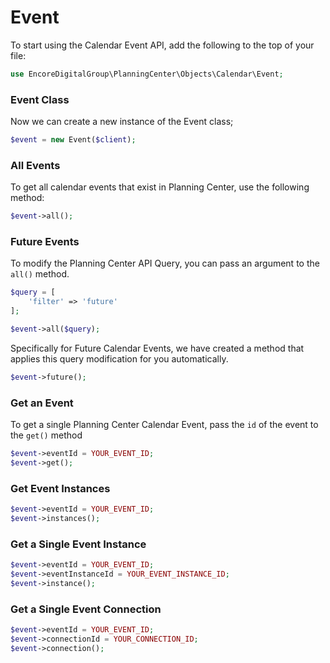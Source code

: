 # Event

To start using the Calendar Event API, add the following to the top of your file:

```php
use EncoreDigitalGroup\PlanningCenter\Objects\Calendar\Event;
```

<include from="SnippetLibrary.md" element-id="setupThePcoClient"></include>

### Event Class

Now we can create a new instance of the Event class;

```php
$event = new Event($client);
```

### All Events

To get all calendar events that exist in Planning Center, use the following method:

```php
$event->all();
```

### Future Events

To modify the Planning Center API Query, you can pass an argument to the ```all()``` method.

```php
$query = [
    'filter' => 'future'
];

$event->all($query);
```

Specifically for Future Calendar Events, we have created a method that applies this query
modification for you automatically.

```php
$event->future();
```

### Get an Event

To get a single Planning Center Calendar Event, pass the ```id``` of the event to the ```get()```
method

```php
$event->eventId = YOUR_EVENT_ID;
$event->get();
```

### Get Event Instances

```php
$event->eventId = YOUR_EVENT_ID;
$event->instances();
```

### Get a Single Event Instance

```php
$event->eventId = YOUR_EVENT_ID;
$event->eventInstanceId = YOUR_EVENT_INSTANCE_ID;
$event->instance();
```

### Get a Single Event Connection

```php
$event->eventId = YOUR_EVENT_ID;
$event->connectionId = YOUR_CONNECTION_ID;
$event->connection();
```